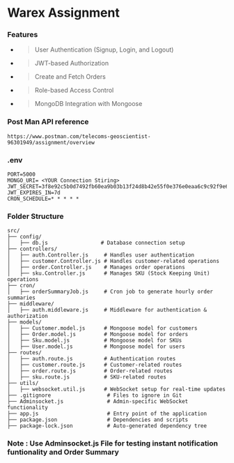 # Warex Assignment

### Features

- > User Authentication (Signup, Login, and Logout)

- > JWT-based Authorization

- >Create and Fetch Orders

- >Role-based Access Control

- >MongoDB Integration with Mongoose

### Post Man API reference
```
https://www.postman.com/telecoms-geoscientist-96301949/assignment/overview
```
### .env
```
PORT=5000
MONGO_URI= <YOUR Connection Stiring>
JWT_SECRET=3f8e92c5b0d7492fb60ea9b03b13f24d8b42e55f0e376e0eaa6c9c92f9e65a4b
JWT_EXPIRES_IN=7d
CRON_SCHEDULE=* * * * *

```
### Folder Structure
```
src/
├── config/
│   ├── db.js                 # Database connection setup
├── controllers/
│   ├── auth.Controller.js     # Handles user authentication
│   ├── customer.Controller.js # Handles customer-related operations
│   ├── order.Controller.js    # Manages order operations
│   ├── sku.Controller.js      # Manages SKU (Stock Keeping Unit) operations
├── cron/
│   ├── orderSummaryJob.js     # Cron job to generate hourly order summaries
├── middleware/
│   ├── auth.middleware.js     # Middleware for authentication & authorization
├── models/
│   ├── Customer.model.js      # Mongoose model for customers
│   ├── Order.model.js         # Mongoose model for orders
│   ├── Sku.model.js           # Mongoose model for SKUs
│   ├── User.model.js          # Mongoose model for users
├── routes/
│   ├── auth.route.js          # Authentication routes
│   ├── customer.route.js      # Customer-related routes
│   ├── order.route.js         # Order-related routes
│   ├── sku.route.js           # SKU-related routes
├── utils/
│   ├── websocket.util.js      # WebSocket setup for real-time updates
├── .gitignore                  # Files to ignore in Git
├── Adminsocket.js              # Admin-specific WebSocket functionality
├── app.js                      # Entry point of the application
├── package.json                # Dependencies and scripts
├── package-lock.json           # Auto-generated dependency tree
```
### Note : Use Adminsocket.js File for testing instant notification funtionality and Order Summary